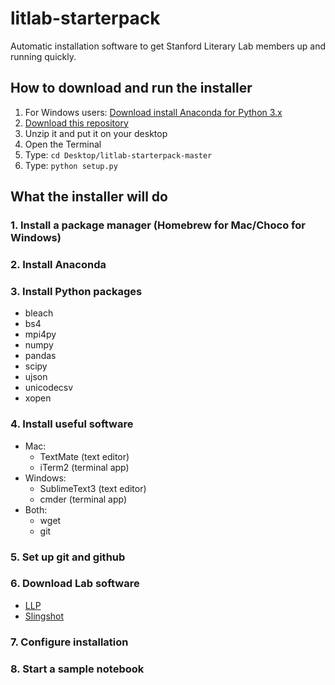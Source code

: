 # litlab-starterpack

Automatic installation software to get Stanford Literary Lab members up and running quickly.

## How to download and run the installer

1. For Windows users: [Download install Anaconda for Python 3.x](https://anaconda.com/distribution)
2. [Download this repository](https://github.com/quadrismegistus/litlab-starterpack/archive/master.zip)
3. Unzip it and put it on your desktop
3. Open the Terminal
4. Type: `cd Desktop/litlab-starterpack-master`
5. Type: `python setup.py`


## What the installer will do

### 1. Install a package manager (Homebrew for Mac/Choco for Windows)


### 2. Install Anaconda


### 3. Install Python packages

* bleach
* bs4
* mpi4py
* numpy
* pandas
* scipy
* ujson
* unicodecsv
* xopen

### 4. Install useful software

* Mac:
	* TextMate (text editor)
  * iTerm2 (terminal app)
* Windows:
	* SublimeText3 (text editor)
	* cmder (terminal app)
* Both:
	* wget
	* git


### 5. Set up git and github


### 6. Download Lab software

* [LLP](https://github.com/quadrismegistus/llp_lab)
* [Slingshot](https://github.com/quadrismegistus/mpi-slingshot)


### 7. Configure installation


### 8. Start a sample notebook
